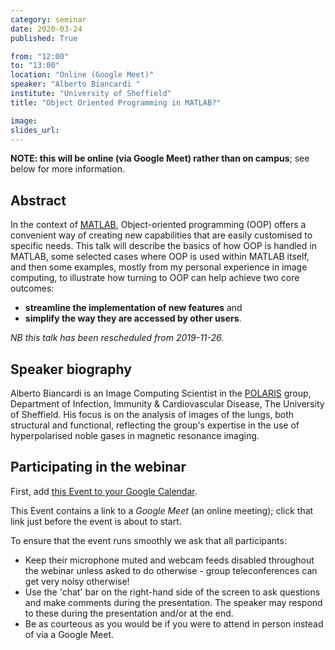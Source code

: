 ```yaml
---
category: seminar
date: 2020-03-24
published: True

from: "12:00"
to: "13:00"
location: "Online (Google Meet)"
speaker: "Alberto Biancardi "
institute: "University of Sheffield"
title: "Object Oriented Programming in MATLAB?"

image:
slides_url:
---
```


**NOTE: this will be online (via Google Meet) rather than on campus**; 
see below for more information.

## Abstract

In the context of [MATLAB](https://uk.mathworks.com/products/matlab.html),
Object-oriented programming (OOP) offers a convenient way of creating new capabilities that are easily customised to specific needs.
This talk will describe the basics of how OOP is handled in MATLAB, 
some selected cases where OOP is used within MATLAB itself, 
and then some examples, mostly from my personal experience in image computing, 
to illustrate how turning to OOP can help achieve two core outcomes:

* **streamline the implementation of new features** and 
* **simplify the way they are accessed by other users**.

*NB this talk has been rescheduled from 2019-11-26.*

## Speaker biography

Alberto Biancardi is an Image Computing Scientist
in the [POLARIS](https://www.sheffield.ac.uk/polaris/home) group, Department of Infection, Immunity & Cardiovascular Disease, The University of Sheffield.
His focus is on the analysis of images of the lungs, both structural and functional,
reflecting the group's expertise in the use of hyperpolarised noble gases in magnetic resonance imaging.

## Participating in the webinar

First, add [this Event to your Google Calendar](https://calendar.google.com/event?action=TEMPLATE&tmeid=MnQ4NTIzMXM1Z3EwcGhia2hwdTdsMThmbnYgc2hlZmZpZWxkLmFjLnVrX2FuOGxoMWwybTc3ZGtqZ25lazZuNnEyb3FjQGc&tmsrc=sheffield.ac.uk_an8lh1l2m77dkjgnek6n6q2oqc%40group.calendar.google.com).

This Event contains a link to a *Google Meet* (an online meeting);
click that link just before the event is about to start.

To ensure that the event runs smoothly we ask that all participants:

* Keep their microphone muted and webcam feeds disabled throughout the webinar unless asked to do otherwise - group teleconferences can get very noisy otherwise!
* Use the 'chat' bar on the right-hand side of the screen to ask questions and make comments during the presentation.  The speaker may respond to these during the presentation and/or at the end.
* Be as courteous as you would be if you were to attend in person instead of via a Google Meet.

